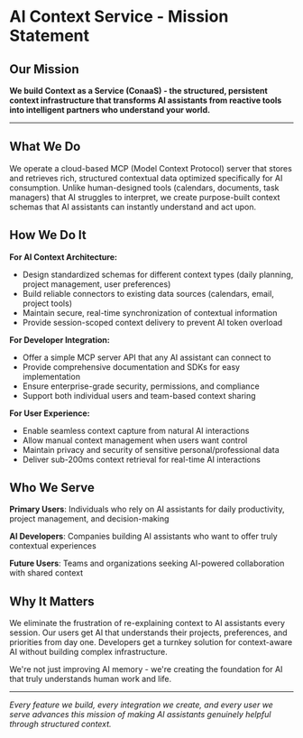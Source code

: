 # AI Context Service - Mission Statement

## Our Mission

**We build Context as a Service (ConaaS) - the structured, persistent context infrastructure that transforms AI assistants from reactive tools into intelligent partners who understand your world.**

---

## What We Do

We operate a cloud-based MCP (Model Context Protocol) server that stores and retrieves rich, structured contextual data optimized specifically for AI consumption. Unlike human-designed tools (calendars, documents, task managers) that AI struggles to interpret, we create purpose-built context schemas that AI assistants can instantly understand and act upon.

## How We Do It

**For AI Context Architecture:**
- Design standardized schemas for different context types (daily planning, project management, user preferences)
- Build reliable connectors to existing data sources (calendars, email, project tools)
- Maintain secure, real-time synchronization of contextual information
- Provide session-scoped context delivery to prevent AI token overload

**For Developer Integration:**
- Offer a simple MCP server API that any AI assistant can connect to
- Provide comprehensive documentation and SDKs for easy implementation
- Ensure enterprise-grade security, permissions, and compliance
- Support both individual users and team-based context sharing

**For User Experience:**
- Enable seamless context capture from natural AI interactions
- Allow manual context management when users want control
- Maintain privacy and security of sensitive personal/professional data
- Deliver sub-200ms context retrieval for real-time AI interactions

## Who We Serve

**Primary Users**: Individuals who rely on AI assistants for daily productivity, project management, and decision-making

**AI Developers**: Companies building AI assistants who want to offer truly contextual experiences

**Future Users**: Teams and organizations seeking AI-powered collaboration with shared context

## Why It Matters

We eliminate the frustration of re-explaining context to AI assistants every session. Our users get AI that understands their projects, preferences, and priorities from day one. Developers get a turnkey solution for context-aware AI without building complex infrastructure.

We're not just improving AI memory - we're creating the foundation for AI that truly understands human work and life.

---

*Every feature we build, every integration we create, and every user we serve advances this mission of making AI assistants genuinely helpful through structured context.*